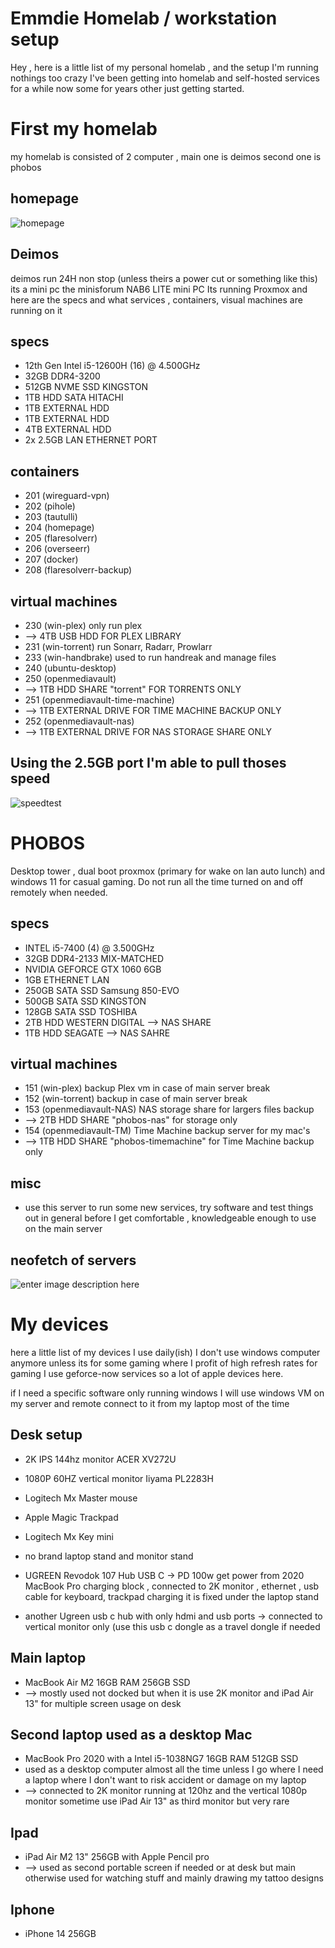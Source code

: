 # Emmdie Homelab / workstation setup

Hey , here is a little list of my personal homelab , and the setup I'm running nothings too crazy I've been getting into homelab and self-hosted services for a while now some for years other just getting started.

# First my homelab

my homelab is consisted of 2 computer , main one is deimos second one is phobos

## homepage
![homepage](https://i.imgur.com/ciSFnxj.png)

## Deimos 
deimos run 24H non stop (unless theirs a power cut or something like this)
its a mini pc the minisforum NAB6 LITE mini PC 
Its running Proxmox and here are the specs and what services , containers, visual machines are running on it 

## specs

* 12th Gen Intel i5-12600H (16) @ 4.500GHz
* 32GB DDR4-3200
* 512GB NVME SSD KINGSTON
* 1TB HDD SATA HITACHI
* 1TB EXTERNAL HDD
* 1TB EXTERNAL HDD
* 4TB EXTERNAL HDD 
* 2x 2.5GB LAN ETHERNET PORT

## containers
* 201 (wireguard-vpn)
* 202 (pihole)
* 203 (tautulli)
* 204 (homepage)
* 205 (flaresolverr)
* 206 (overseerr)
* 207 (docker)
* 208 (flaresolverr-backup)

## virtual machines
* 230 (win-plex) only run plex
* --> 4TB USB HDD FOR PLEX LIBRARY
* 231 (win-torrent) run Sonarr, Radarr, Prowlarr
* 233 (win-handbrake) used to run handreak and manage files
* 240 (ubuntu-desktop)
* 250 (openmediavault)
* --> 1TB HDD SHARE "torrent" FOR TORRENTS ONLY
* 251 (openmediavault-time-machine) 
* --> 1TB EXTERNAL DRIVE FOR TIME MACHINE BACKUP ONLY
* 252 (openmediavault-nas) 
* --> 1TB EXTERNAL DRIVE FOR NAS STORAGE SHARE ONLY


## Using the 2.5GB port I'm able to pull thoses speed
![speedtest](https://i.imgur.com/GSAFgF2.png)



# PHOBOS

Desktop tower , dual boot proxmox (primary for wake on lan auto lunch) and windows 11 for casual gaming.
Do not run all the time turned on and off remotely when needed.

## specs

* INTEL i5-7400 (4) @ 3.500GHz
* 32GB DDR4-2133 MIX-MATCHED
* NVIDIA GEFORCE GTX 1060 6GB
* 1GB ETHERNET LAN
* 250GB SATA SSD Samsung 850-EVO 
* 500GB SATA SSD KINGSTON 
* 128GB SATA SSD TOSHIBA
* 2TB HDD WESTERN DIGITAL --> NAS SHARE
* 1TB HDD SEAGATE --> NAS SAHRE

## virtual machines
* 151 (win-plex) backup Plex vm in case of main server break 
* 152 (win-torrent) backup in case of main server break
* 153 (openmediavault-NAS) NAS storage share for largers files backup 
* --> 2TB HDD SHARE "phobos-nas" for storage only
* 154 (openmediavault-TM) Time Machine backup server for my mac's
* --> 1TB HDD SHARE "phobos-timemachine" for Time Machine backup only

## misc
* use this server to run some new services, try software and test things out in general before I get comfortable , knowledgeable enough to use on the main server

## neofetch of servers
![enter image description here](https://i.imgur.com/uj1oDq1.png)



# My devices 

here a little list of my devices I use daily(ish) I don't use windows computer anymore unless its for some gaming where I profit of high refresh rates for gaming I use geforce-now services so a lot of apple devices here.

if I need a specific software only running windows I will use windows VM on my server and remote connect to it from my laptop most of the time 

## Desk setup
* 2K IPS 144hz monitor ACER XV272U
* 1080P 60HZ vertical monitor Iiyama PL2283H
* Logitech Mx Master mouse
* Apple Magic Trackpad 
* Logitech Mx Key mini 
* no brand laptop stand and monitor stand 

* UGREEN Revodok 107 Hub USB C
-> PD 100w get power from 2020 MacBook Pro charging block , connected to 2K monitor , ethernet , usb cable for keyboard, trackpad charging
it is fixed under the laptop stand 
* another Ugreen usb c hub with only hdmi and usb ports
-> connected to vertical monitor only (use this usb c dongle as a travel dongle if needed 



## Main laptop 
* MacBook Air M2 16GB RAM 256GB SSD
* --> mostly used not docked but when it is use 2K monitor and iPad Air 13" for multiple screen usage on desk 
## Second laptop used as a desktop Mac
* MacBook Pro 2020 with a Intel i5-1038NG7 16GB RAM 512GB SSD
* used as a desktop computer almost all the time unless I go where I need a laptop where I don't want to risk accident or damage on my laptop
* --> connected to 2K monitor running at 120hz and the vertical 1080p monitor sometime use iPad Air 13" as third monitor but very rare
## Ipad
* iPad Air M2 13" 256GB with Apple Pencil pro 
* --> used as second portable screen if needed or at desk but main otherwise used for watching stuff and mainly drawing my tattoo designs
## Iphone
* iPhone 14 256GB 
